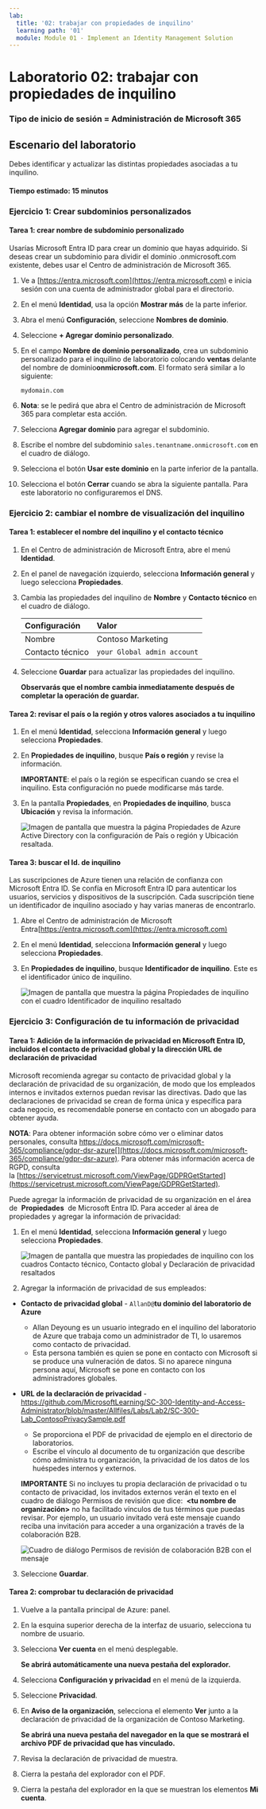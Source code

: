 ```yaml
---
lab:
  title: '02: trabajar con propiedades de inquilino'
  learning path: '01'
  module: Module 01 - Implement an Identity Management Solution
---
```


# Laboratorio 02: trabajar con propiedades de inquilino

### Tipo de inicio de sesión = Administración de Microsoft 365

## Escenario del laboratorio

Debes identificar y actualizar las distintas propiedades asociadas a tu inquilino.

#### Tiempo estimado: 15 minutos

### Ejercicio 1: Crear subdominios personalizados 

#### Tarea 1: crear nombre de subdominio personalizado

Usarías Microsoft Entra ID para crear un dominio que hayas adquirido.  Si deseas crear un subdominio para dividir el dominio .onmicrosoft.com existente, debes usar el Centro de administración de Microsoft 365.

1. Ve a [https://entra.microsoft.com](https://entra.microsoft.com) e inicia sesión con una cuenta de administrador global para el directorio.

1. En el menú **Identidad**, usa la opción **Mostrar más** de la parte inferior.

1.  Abra el menú **Configuración**, seleccione **Nombres de dominio**.

1. Seleccione **+ Agregar dominio personalizado**.

1. En el campo **Nombre de dominio personalizado**, crea un subdominio personalizado para el inquilino de laboratorio colocando **ventas** delante del nombre de dominio**onmicrosoft.com**.  El formato será similar a lo siguiente:

    ```
    mydomain.com
    ```

1. **Nota**: se le pedirá que abra el Centro de administración de Microsoft 365 para completar esta acción.

1. Selecciona **Agregar dominio** para agregar el subdominio.

1. Escribe el nombre del subdominio `sales.tenantname.onmicrosoft.com` en el cuadro de diálogo.

1. Selecciona el botón **Usar este dominio** en la parte inferior de la pantalla.

1. Selecciona el botón **Cerrar** cuando se abra la siguiente pantalla.  Para este laboratorio no configuraremos el DNS.

### Ejercicio 2: cambiar el nombre de visualización del inquilino

#### Tarea 1: establecer el nombre del inquilino y el contacto técnico

1. En el Centro de administración de Microsoft Entra, abre el menú **Identidad**.

1. En el panel de navegación izquierdo, selecciona **Información general** y luego selecciona **Propiedades**.

1. Cambia las propiedades del inquilino de **Nombre** y **Contacto técnico** en el cuadro de diálogo.

    | **Configuración** | **Valor** |
    | :--- | :--- |
    | Nombre | Contoso Marketing |
    | Contacto técnico | `your Global admin account` |

1. Seleccione **Guardar** para actualizar las propiedades del inquilino.

   **Observarás que el nombre cambia inmediatamente después de completar la operación de guardar.**

#### Tarea 2: revisar el país o la región y otros valores asociados a tu inquilino

1. En el menú **Identidad**, selecciona **Información general** y luego selecciona **Propiedades**.

2. En **Propiedades de inquilino**, busque **País o región** y revise la información.

    **IMPORTANTE**: el país o la región se especifican cuando se crea el inquilino. Esta configuración no puede modificarse más tarde.

3. En la pantalla **Propiedades**, en **Propiedades de inquilino**, busca **Ubicación** y revisa la información.

    ![Imagen de pantalla que muestra la página Propiedades de Azure Active Directory con la configuración de País o región y Ubicación resaltada.](./media/azure-active-directory-properties-country-location.png)

#### Tarea 3: buscar el Id. de inquilino

Las suscripciones de Azure tienen una relación de confianza con Microsoft Entra ID. Se confía en Microsoft Entra ID para autenticar los usuarios, servicios y dispositivos de la suscripción. Cada suscripción tiene un identificador de inquilino asociado y hay varias maneras de encontrarlo.

1. Abre el Centro de administración de Microsoft Entra[https://entra.microsoft.com](https://entra.microsoft.com)

1. En el menú **Identidad**, selecciona **Información general** y luego selecciona **Propiedades**.

1. En **Propiedades de inquilino**, busque **Identificador de inquilino**. Este es el identificador único de inquilino.

    ![Imagen de pantalla que muestra la página Propiedades de inquilino con el cuadro Identificador de inquilino resaltado](./media/portal-tenant-id.png)

### Ejercicio 3: Configuración de tu información de privacidad

#### Tarea 1: Adición de la información de privacidad en Microsoft Entra ID, incluidos el contacto de privacidad global y la dirección URL de declaración de privacidad

Microsoft recomienda agregar su contacto de privacidad global y la declaración de privacidad de su organización, de modo que los empleados internos e invitados externos puedan revisar las directivas. Dado que las declaraciones de privacidad se crean de forma única y específica para cada negocio, es recomendable ponerse en contacto con un abogado para obtener ayuda.

   **NOTA**: Para obtener información sobre cómo ver o eliminar datos personales, consulta https://docs.microsoft.com/microsoft-365/compliance/gdpr-dsr-azure[](https://docs.microsoft.com/microsoft-365/compliance/gdpr-dsr-azure). Para obtener más información acerca de RGPD, consulta la [https://servicetrust.microsoft.com/ViewPage/GDPRGetStarted](https://servicetrust.microsoft.com/ViewPage/GDPRGetStarted).

Puede agregar la información de privacidad de su organización en el área de  **Propiedades**  de Microsoft Entra ID. Para acceder al área de propiedades y agregar la información de privacidad:

1. En el menú **Identidad**, selecciona **Información general** y luego selecciona **Propiedades**.

    ![Imagen de pantalla que muestra las propiedades de inquilino con los cuadros Contacto técnico, Contacto global y Declaración de privacidad resaltados](./media/properties-area.png)

2. Agregar la información de privacidad de sus empleados:

- **Contacto de privacidad global** - `AllanD@`**tu dominio del laboratorio de Azure**
     - Allan Deyoung es un usuario integrado en el inquilino del laboratorio de Azure que trabaja como un administrador de TI, lo usaremos como contacto de privacidad.
     - Esta persona también es quien se pone en contacto con Microsoft si se produce una vulneración de datos. Si no aparece ninguna persona aquí, Microsoft se pone en contacto con los administradores globales.

- **URL de la declaración de privacidad** -  <https://github.com/MicrosoftLearning/SC-300-Identity-and-Access-Administrator/blob/master/Allfiles/Labs/Lab2/SC-300-Lab_ContosoPrivacySample.pdf>

     - Se proporciona el PDF de privacidad de ejemplo en el directorio de laboratorios.
     - Escribe el vínculo al documento de tu organización que describe cómo administra tu organización, la privacidad de los datos de los huéspedes internos y externos.

    **IMPORTANTE** Si no incluyes tu propia declaración de privacidad o tu contacto de privacidad, los invitados externos verán el texto en el cuadro de diálogo Permisos de revisión que dice:  **<tu nombre de organización\>** no ha facilitado vínculos de tus términos que puedas revisar. Por ejemplo, un usuario invitado verá este mensaje cuando reciba una invitación para acceder a una organización a través de la colaboración B2B.

    ![Cuadro de diálogo Permisos de revisión de colaboración B2B con el mensaje](./media/active-directory-no-privacy-statement-or-contact.png)

3. Seleccione **Guardar**.

#### Tarea 2: comprobar tu declaración de privacidad

1. Vuelve a la pantalla principal de Azure: panel.
2. En la esquina superior derecha de la interfaz de usuario, selecciona tu nombre de usuario.
3. Selecciona **Ver cuenta** en el menú desplegable.

     **Se abrirá automáticamente una nueva pestaña del explorador.**

4. Selecciona **Configuración y privacidad** en el menú de la izquierda.
5. Seleccione **Privacidad**.
6. En **Aviso de la organización**, selecciona el elemento **Ver** junto a la declaración de privacidad de la organización de Contoso Marketing.

     **Se abrirá una nueva pestaña del navegador en la que se mostrará el archivo PDF de privacidad que has vinculado.**

7. Revisa la declaración de privacidad de muestra.
8. Cierra la pestaña del explorador con el PDF.
9. Cierra la pestaña del explorador en la que se muestran los elementos **Mi cuenta**.
